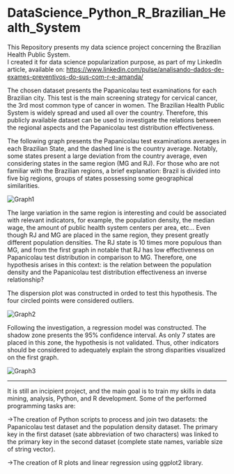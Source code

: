 # DataScience_Python_R_Brazilian_Health_System
This Repository presents my data science project concerning the Brazilian Health Public System.  
I created it for data science popularization purpose, as part of my LinkedIn article, available on:  https://www.linkedin.com/pulse/analisando-dados-de-exames-preventivos-do-sus-com-r-e-amanda/

The chosen dataset presents the Papanicolau test examinations for each Brazilian city. This test is the main screening strategy for cervical cancer, the 3rd most common type of cancer in women. The Brazilian Health Public System is widely spread and used all over the country. Therefore, this publicly available dataset can be used to investigate the relations between the regional aspects and the Papanicolau test distribution effectiveness.

The following graph presents the Papanicolau test examinations averages in each Brazilian State, and the dashed line is the country average.  Notably, some states present a large deviation from the country average, even considering states in the same region (MG and RJ). For those who are not familiar with the Brazilian regions, a brief explanation: Brazil is divided into five big regions,  groups of states possessing some geographical similarities. 

![Graph1](https://github.com/amandaventurac/DataScience_Python_R_Brazilian_Health_System/blob/master/examinations_papanicolautest_mean_in_brazilian_states.png?raw=true)

The large variation in the same region is interesting and could be associated with relevant indicators, for example, the population density, the median wage, the amount of public health system centers per area, etc... Even though RJ and MG are placed in the same region, they present greatly different population densities. The RJ state is 10 times more populous than MG, and from the first graph in notable that RJ has low effectiveness on Papanicolau test distribution in comparison to MG. Therefore, one hypothesis arises in this context: is the relation between the population density and the Papanicolau test distribution effectiveness an inverse relationship? 

The dispersion plot was constructed in orded to test this hypothesis. The four circled points were considered outliers.

![Graph2](https://github.com/amandaventurac/DataScience_Python_R_Brazilian_Health_System/blob/master/dispersion_plot1.png?raw=true)

Following the investigation, a regression model was constructed. The shadow zone presents the 95% confidence interval. As only 7 states are placed in this zone, the hypothesis is not validated. Thus, other indicators should be considered to adequately explain the strong disparities visualized on the first graph. 

![Graph3](https://github.com/amandaventurac/DataScience_Python_R_Brazilian_Health_System/blob/master/dispersion_plot2.png?raw=true)

------------------------------------------------------------------------------------------------------------------------------------------------------------------

It is still an incipient project, and the main goal is to train my skills in data mining, analysis, Python, and R development. Some of the performed programming tasks are:

->The creation of Python scripts to process and join two datasets: the Papanicolau test dataset and the population density dataset. The primary key in the first dataset (sate abbreviation of two characters) was linked to the primary key in the second dataset (complete state names, variable size of string vector).  

->The creation of R plots and linear regression using ggplot2 library.






